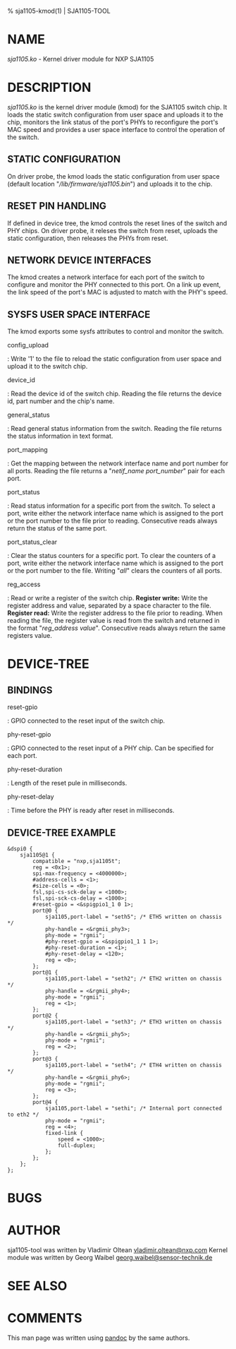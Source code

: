 % sja1105-kmod(1) | SJA1105-TOOL

NAME
====

_sja1105.ko_ - Kernel driver module for NXP SJA1105

DESCRIPTION
===========

_sja1105.ko_ is the kernel driver module (kmod) for the SJA1105 switch chip.
It loads the static switch configuration from user space and uploads it to
the chip, monitors the link status of the port's PHYs to reconfigure the
port's MAC speed and provides a user space interface to control the operation
of the switch.


STATIC CONFIGURATION
--------------------

On driver probe, the kmod loads the static configuration from user
space (default location "_/lib/firmware/sja1105.bin_") and uploads
it to the chip.

RESET PIN HANDLING
------------------

If defined in device tree, the kmod controls the reset lines of the switch
and PHY chips. On driver probe, it releses the switch from reset, uploads
the static configuration, then releases the PHYs from reset.

NETWORK DEVICE INTERFACES
-------------------------

The kmod creates a network interface for each port of the switch to configure
and monitor the PHY connected to this port. On a link up event, the link speed
of the port's MAC is adjusted to match with the PHY's speed.

SYSFS USER SPACE INTERFACE
--------------------------

The kmod exports some sysfs attributes to control and monitor the switch.

config_upload

:   Write '1' to the file to reload the static configuration from user space
    and upload it to the switch chip.

device_id

:   Read the device id of the switch chip. Reading the file returns the device
    id, part number and the chip's name.

general_status

:   Read general status information from the switch. Reading the file returns
    the status information in text format.

port_mapping

:   Get the mapping between the network interface name and port number
    for all ports. Reading the file returns a "_netif\_name_ _port\_number_"
    pair for each port.

port_status

:   Read status information for a specific port from the switch. To select
    a port, write either the network interface name which is assigned to the
    port or the port number to the file prior to reading. Consecutive reads
    always return the status of the same port.

port_status_clear

:   Clear the status counters for a specific port. To clear the counters of
    a port, write either the network interface name which is assigned to the
    port or the port number to the file. Writing "_all_" clears the counters
    of all ports.

reg_access

:   Read or write a register of the switch chip.
    **Register write:** Write the register address and value, separated by a
    space character to the file.
    **Register read:** Write the register address to the file prior to
    reading. When reading the file, the register value is read from the
    switch and returned in the format "_reg\_address_ _value_". Consecutive
    reads always return the same registers value.

DEVICE-TREE
===========

BINDINGS
--------

reset-gpio

:   GPIO connected to the reset input of the switch chip.

phy-reset-gpio

:   GPIO connected to the reset input of a PHY chip. Can be specified for each
    port.

phy-reset-duration

:   Length of the reset pule in milliseconds.

phy-reset-delay

:   Time before the PHY is ready after reset in milliseconds.


DEVICE-TREE EXAMPLE
-------------------

```
&dspi0 {
	sja1105@1 {
		compatible = "nxp,sja1105t";
		reg = <0x1>;
		spi-max-frequency = <4000000>;
		#address-cells = <1>;
		#size-cells = <0>;
		fsl,spi-cs-sck-delay = <1000>;
		fsl,spi-sck-cs-delay = <1000>;
		#reset-gpio = <&spigpio1_1 0 1>;
		port@0 {
			sja1105,port-label = "seth5"; /* ETH5 written on chassis */
			phy-handle = <&rgmii_phy3>;
			phy-mode = "rgmii";
			#phy-reset-gpio = <&spigpio1_1 1 1>;
			#phy-reset-duration = <1>;
			#phy-reset-delay = <120>;
			reg = <0>;
		};
		port@1 {
			sja1105,port-label = "seth2"; /* ETH2 written on chassis */
			phy-handle = <&rgmii_phy4>;
			phy-mode = "rgmii";
			reg = <1>;
		};
		port@2 {
			sja1105,port-label = "seth3"; /* ETH3 written on chassis */
			phy-handle = <&rgmii_phy5>;
			phy-mode = "rgmii";
			reg = <2>;
		};
		port@3 {
			sja1105,port-label = "seth4"; /* ETH4 written on chassis */
			phy-handle = <&rgmii_phy6>;
			phy-mode = "rgmii";
			reg = <3>;
		};
		port@4 {
			sja1105,port-label = "sethi"; /* Internal port connected to eth2 */
			phy-mode = "rgmii";
			reg = <4>;
			fixed-link {
				speed = <1000>;
				full-duplex;
			};
		};
	};
};
```

BUGS
====

AUTHOR
======

sja1105-tool was written by Vladimir Oltean <vladimir.oltean@nxp.com>
Kernel module was written by Georg Waibel <georg.waibel@sensor-technik.de>

SEE ALSO
========

COMMENTS
========

This man page was written using [pandoc](http://pandoc.org/) by the same authors.

